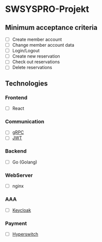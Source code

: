 # SWSYSPRO-Projekt

## Minimum acceptance criteria

- [ ] Create member account
- [ ] Change member account data
- [ ] Login/Logout
- [ ] Create new reservation
- [ ] Check out reservations
- [ ] Delete reservations

## Technologies
### Frontend
- [ ] React
### Communication 
 - [ ] [gRPC](https://grpc.io/)
 - [ ] [JWT](https://jwt.io/)
### Backend
- [ ] Go (Golang)
### WebServer
- [ ] nginx
### AAA
- [ ] [Keycloak](https://www.keycloak.org/)
### Payment
- [ ] [Hyperswitch](https://hyperswitch.io/)

